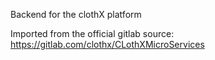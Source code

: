 Backend for the clothX platform

Imported from the official gitlab source: https://gitlab.com/clothx/CLothXMicroServices
